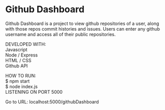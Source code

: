 # Github Dashboard

Github Dashboard is a project to view github repositories of a user, along with those repos commit histories and issues. Users can enter any github username and access all of their public repositories. 

DEVELOPED WITH:  
Javascript  
Node / Express  
HTML / CSS  
Github API

HOW TO RUN:  
$ npm start  
$ node index.js  
LISTENING ON PORT 5000  

Go to URL: localhost:5000/githubDashboard



